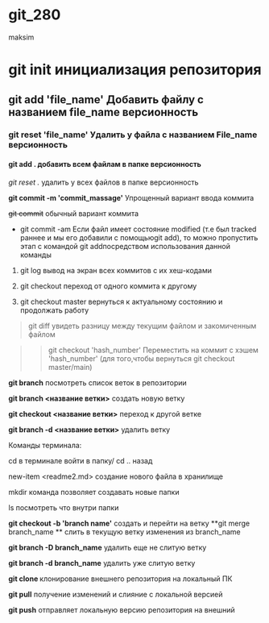 # git_280
 
 maksim



 # git init инициализация репозитория

## **git add 'file_name'** Добавить файлу с названием file_name версионность

### **git reset 'file_name'** Удалить у файла с названием File_name версионность

#### **git add .** добавить всем файлам в папке версионность

*git reset .* удалить у всех файлов в папке версионность

**git commit -m 'commit_massage'** Упрощенный вариант ввода коммита

~~git commit~~ обычный вариант коммита

* git commit -am Если файл имеет состояние modified (т.е был tracked раннее и мы его добавили с помощьюgit add), то можно пропустить этап с командой git addпосредством использования данной команды

1. git log вывод на экран всех коммитов с их хеш-кодами

2. git checkout переход от одного коммита к другому 

3. git checkout master вернуться к актуальному состоянию и продолжать работу

>git diff увидеть разницу между текущим файлом и закомиченным файлом

>>git checkout 'hash_number' Переместить на коммит с хэшем 'hash_number' (для того,чтобы вернуться git checkout master/main)

**git branch** посмотреть список веток в репозитории

**git branch <название ветки>** создать новую ветку

**git checkout <название ветки>** переход к другой ветке

**git branch -d <название ветки>** удалить ветку

Команды терминала:

cd в терминале войти в папку/ cd .. назад

new-item <readme2.md> создание нового файла в хранилище

mkdir команда позволяет создавать новые папки

ls посмотреть что внутри папки

**git checkout -b 'branch name'** создать и перейти на ветку
**git merge branch_name ** слить в текущую ветку изменения из branch_name


**git branch -D branch_name** удалить еще не слитую ветку

**git branch -d branch_name** удалить уже слитую ветку

**git clone <url>** клонирование внешнего репозитория на локальный ПК

**git pull** получение изменений и слияние с локальной версией 

**git push** отправляет локальную версию репозитория на внешний
